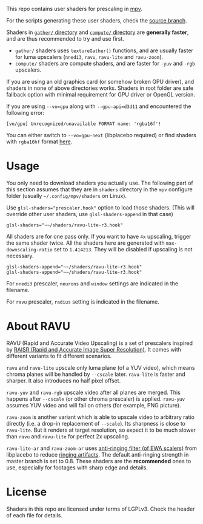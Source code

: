 This repo contains user shaders for prescaling in [mpv](https://mpv.io/).

For the scripts generating these user shaders, check the [source
branch](https://github.com/bjin/mpv-prescalers/tree/source).

Shaders in [`gather/` directory](https://github.com/bjin/mpv-prescalers/tree/master/gather)
and [`compute/` directory](https://github.com/bjin/mpv-prescalers/tree/master/compute)
are **generally faster**, and are thus recommended to try and use first.

* `gather/` shaders uses `textureGather()` functions, and are usually faster for luma upscalers (`nnedi3`, `ravu`, `ravu-lite` and `ravu-zoom`).
* `compute/` shaders are compute shaders, and are faster for `-yuv` and `-rgb` upscalers.

If you are using an old graphics card (or somehow broken GPU driver), and shaders in none of above directories works. Shaders in root folder
are safe fallback option with minimal requirement for GPU driver or OpenGL version.

If you are using `--vo=gpu` along with `--gpu-api=d3d11`
and encountered the following error:

```
[vo/gpu] Unrecognized/unavailable FORMAT name: 'rgba16f'!
```

You can either switch to `--vo=gpu-next` (libplacebo required) or find shaders
with `rgba16hf` format [here](https://github.com/bjin/mpv-prescalers/tree/rgba16hf).

# Usage

You only need to download shaders you actually use. The following part of this
section assumes that they are in `shaders` directory in the `mpv` configure
folder (usually `~/.config/mpv/shaders` on Linux).

Use `glsl-shaders="prescaler.hook"` option to load those shaders. (This will
override other user shaders, use `glsl-shaders-append` in that case)

```
glsl-shaders="~~/shaders/ravu-lite-r3.hook"
```

All shaders are for one pass only. If you want to have `4x` upscaling, trigger
the same shader twice. All the shaders here are generated with
`max-downscaling-ratio` set to `1.414213`. They will be disabled if upscaling is not necessary.

```
glsl-shaders-append="~~/shaders/ravu-lite-r3.hook"
glsl-shaders-append="~~/shaders/ravu-lite-r3.hook"
```

For `nnedi3` prescaler, `neurons` and `window` settings are indicated in the
filename.

For `ravu` prescaler, `radius` setting is indicated in the filename.

# About RAVU

RAVU (Rapid and Accurate Video Upscaling) is a set of prescalers inspired by
[RAISR (Rapid and Accurate Image Super Resolution)](https://ai.googleblog.com/2016/11/enhance-raisr-sharp-images-with-machine.html).
It comes with different variants to fit different scenarios.

`ravu` and `ravu-lite` upscale only luma plane (of a YUV video), which means
chroma planes will be handled by `--cscale` later. `ravu-lite` is faster and
sharper. It also introduces no half pixel offset.

`ravu-yuv` and `ravu-rgb` upscale video after all planes are merged. This happens
after `--cscale` (or other chroma prescaler) is applied. `ravu-yuv` assumes YUV
video and will fail on others (for example, PNG picture).

`ravu-zoom` is another variant which is able to upscale video to arbitrary ratio
directly (i.e. a drop-in replacement of `--scale`). Its sharpness is close to `ravu-lite`.
But it renders at target resolution, so expect it to be much slower than `ravu` and `ravu-lite`
for perfect 2x upscaling.

`ravu-lite-ar` and `ravu-zoom-ar` uses [anti-ringing filter (of EWA scalers)](https://github.com/haasn/libplacebo/commit/0581828343ddaafb81d296aa510d4d141e4d9b50) from libplacebo to reduce
[ringing artifacts](https://en.wikipedia.org/wiki/Ringing_artifacts). The default anti-ringing strength in master branch is set to 0.8.
These shaders are the **recommended** ones to use, especially for footages with sharp edge and details.

# License

Shaders in this repo are licensed under terms of LGPLv3. Check the header of
each file for details.
